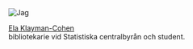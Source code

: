 
<footer class="byline">
    <img src="img/me.png" class="me1" alt="Jag">
    <p class="byline-text"><a href="https://www.linkedin.com/feed/">Ela Klayman-Cohen</a><br>
         bibliotekarie vid Statistiska centralbyrån och student.</p>
</footer>
<script type="text/javascript" src="js/main.js"></script>
</body>
</html>
